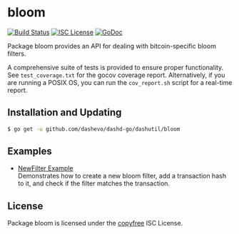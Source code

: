 bloom
=====

[![Build Status](http://img.shields.io/travis/dashevo/dashd-go/dashutil.svg)](https://travis-ci.org/dashevo/dashd-go/dashutil)
[![ISC License](http://img.shields.io/badge/license-ISC-blue.svg)](http://copyfree.org)
[![GoDoc](http://img.shields.io/badge/godoc-reference-blue.svg)](http://godoc.org/github.com/dashevo/dashd-go/dashutil/bloom)

Package bloom provides an API for dealing with bitcoin-specific bloom filters.

A comprehensive suite of tests is provided to ensure proper functionality. See
`test_coverage.txt` for the gocov coverage report. Alternatively, if you are running a POSIX OS, you can run
the `cov_report.sh` script for a real-time report.

## Installation and Updating

```bash
$ go get -u github.com/dashevo/dashd-go/dashutil/bloom
```

## Examples

* [NewFilter Example](http://godoc.org/github.com/dashevo/dashd-go/dashutil/bloom#example-NewFilter)  
  Demonstrates how to create a new bloom filter, add a transaction hash to it, and check if the filter matches the
  transaction.

## License

Package bloom is licensed under the [copyfree](http://copyfree.org) ISC License.
